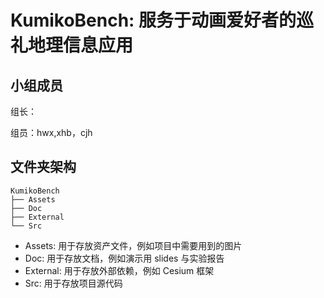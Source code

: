 # KumikoBench: 服务于动画爱好者的巡礼地理信息应用

## 小组成员

组长：

组员：hwx,xhb，cjh 

## 文件夹架构

```
KumikoBench
├── Assets
├── Doc
├── External
└── Src
```

- Assets: 用于存放资产文件，例如项目中需要用到的图片
- Doc: 用于存放文档，例如演示用 slides 与实验报告
- External: 用于存放外部依赖，例如 Cesium 框架
- Src: 用于存放项目源代码

